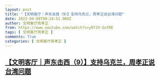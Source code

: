 ```yaml
---
layout: post
title: "【文明客厅｜声东击西（9）】支持乌克兰，周孝正说台湾问题"
date: 2022-04-08T00:24:51.000Z
author: 文明客厅周孝正
from: https://www.youtube.com/watch?v=yRf2V-GsYRE
tags: [ 文明客厅周孝正 ]
comments: True
categories: [ 文明客厅周孝正 ]
---
```

<!--1649377491000-->
[【文明客厅｜声东击西（9）】支持乌克兰，周孝正说台湾问题](https://www.youtube.com/watch?v=yRf2V-GsYRE)
------

<div>

</div>
